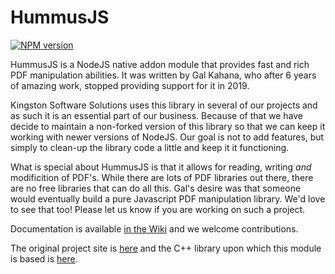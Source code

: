 # HummusJS

[![NPM version](http://img.shields.io/npm/v/hummus.svg?style=flat)](https://www.npmjs.org/package/hummus)

HummusJS is a NodeJS native addon module that provides fast and rich PDF manipulation abilities.  It was written by Gal Kahana, who after 6 years of amazing work, stopped providing support for it in 2019.

Kingston Software Solutions uses this library in several of our projects and as such it is an essential part of our business.  Because of that we have decide to maintain a non-forked version of this library so that we can keep it working with newer versions of NodeJS.  Our goal is not to add features, but simply to clean-up the library code a little and keep it it functioning.

What is special about HummusJS is that it allows for reading, writing *and* modificition of PDF's.  While there are lots of PDF libraries out there, there are no free libraries that can do all this.  Gal's desire was that someone would eventually build a pure Javascript PDF manipulation library.  We'd love to see that too! Please let us know if you are working on such a project.

Documentation is available [in the Wiki](https://github.com/KingstonSoftware/HummusJS/wiki) and we welcome contributions.

The original project site is [here](http://www.pdfhummus.com) and the C++ library upon which this module is based is [here](https://github.com/galkahana/PDF-Writer).
